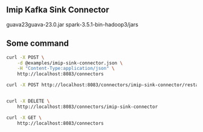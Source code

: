 ## Imip Kafka Sink Connector
guava23guava-23.0.jar
spark-3.5.1-bin-hadoop3/jars
## Some command

```bash
curl -X POST \
    -d @examples/imip-sink-connector.json \
    -H "Content-Type:application/json" \
    http://localhost:8083/connectors

curl -X POST http://localhost:8083/connectors/imip-sink-connector/restart


curl -X DELETE \
    http://localhost:8083/connectors/imip-sink-connector

curl -X GET \
    http://localhost:8083/connectors
```
